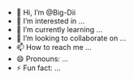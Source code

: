 - 👋 Hi, I’m @Big-Dii
- 👀 I’m interested in ...
- 🌱 I’m currently learning ...
- 💞️ I’m looking to collaborate on ...
- 📫 How to reach me ...
- 😄 Pronouns: ...
- ⚡ Fun fact: ...

<!---
Big-Dii/Big-Dii is a ✨ special ✨ repository because its `README.md` (this file) appears on your GitHub profile.
You can click the Preview link to take a look at your changes.
--->
